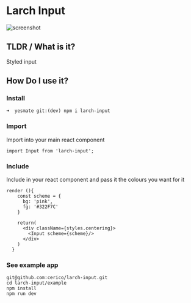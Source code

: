 # Larch Input


![screenshot](https://s3.eu-west-2.amazonaws.com/io1937/screenshots/larch.jpeg)


## TLDR / What is it?

Styled input

## How Do I use it?

### Install

```
➜  yesmate git:(dev) npm i larch-input
```

### Import

Import into your main react component

```
import Input from 'larch-input';
```

### Include

Include in your react component and pass it the colours you want for it

```
render (){
    const scheme = {
      bg: 'pink',
      fg: '#322F7C'
    }
      
    return(
      <div className={styles.centering}>
        <Input scheme={scheme}/>
      </div>
    )
  }
```

### See example app

```
git@github.com:cerico/larch-input.git
cd larch-input/example
npm install
npm run dev
```

